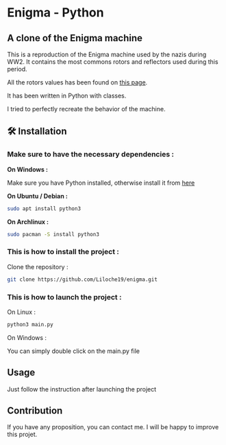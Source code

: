 # Enigma - Python

## A clone of the Enigma machine

This is a reproduction of the Enigma machine used by the nazis during WW2.
It contains the most commons rotors and reflectors used during this period.

All the rotors values has been found on [this page](https://en.wikipedia.org/wiki/Enigma_rotor_details).

It has been written in Python with classes.

I tried to perfectly recreate the behavior of the machine.

## 🛠️ Installation

### Make sure to have the necessary dependencies :

**On Windows :**

Make sure you have Python installed, otherwise install it from [here](https://www.python.org/downloads/)

**On Ubuntu / Debian :**

```bash
sudo apt install python3
```

**On Archlinux :**

```bash
sudo pacman -S install python3
```

### This is how to install the project :

Clone the repository :

```bash
git clone https://github.com/Liloche19/enigma.git
```

### This is how to launch the project :

On Linux :

```bash
python3 main.py
```

On Windows :

You can simply double click on the main.py file

## Usage

Just follow the instruction after launching the project

## Contribution

If you have any proposition, you can contact me. I will be happy to improve this projet.
